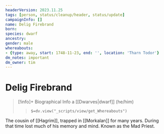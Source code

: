 ```yaml
---
headerVersion: 2023.11.25
tags: [person, status/cleanup/header, status/update]
campaignInfo: []
name: Delig Firebrand
born:
species: dwarf
ancestry:
gender: male
whereabouts:
- {type: away, start: 1748-11-23, end: '', location: 'Tharn Todor'}
dm_notes: important
dm_owner: tim
---
```

# Delig Firebrand
>[!info]+ Biographical Info
> a [[Dwarves|dwarf]] (he/him)
>> `$=dv.view("_scripts/view/get_Whereabouts")`

The cousin of [[Hagrim]], trapped in [[Morkalan]] for many years. During that time lost much of his memory and mind. Known as the Mad Priest.